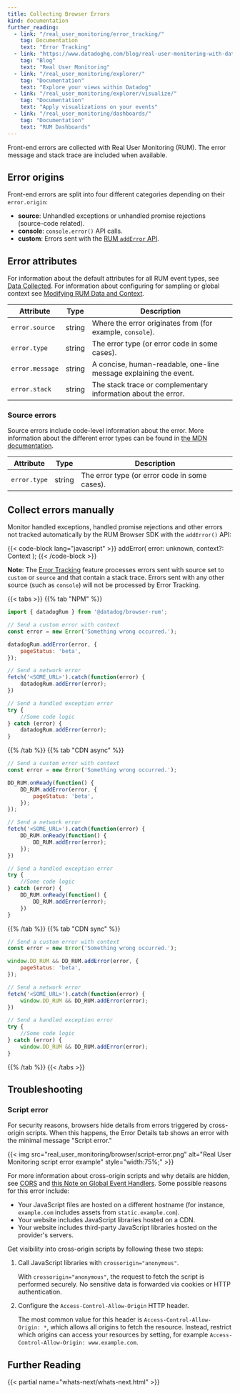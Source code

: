 ```yaml
---
title: Collecting Browser Errors
kind: documentation
further_reading:
  - link: "/real_user_monitoring/error_tracking/"
    tag: Documentation
    text: "Error Tracking"
  - link: "https://www.datadoghq.com/blog/real-user-monitoring-with-datadog/"
    tag: "Blog"
    text: "Real User Monitoring"
  - link: "/real_user_monitoring/explorer/"
    tag: "Documentation"
    text: "Explore your views within Datadog"
  - link: "/real_user_monitoring/explorer/visualize/"
    tag: "Documentation"
    text: "Apply visualizations on your events"
  - link: "/real_user_monitoring/dashboards/"
    tag: "Documentation"
    text: "RUM Dashboards"
---
```


Front-end errors are collected with Real User Monitoring (RUM). The error message and stack trace are included when available.

## Error origins
Front-end errors are split into four different categories depending on their `error.origin`:

- **source**: Unhandled exceptions or unhandled promise rejections (source-code related).
- **console**: `console.error()` API calls.
- **custom**: Errors sent with the [RUM `addError` API](#collect-errors-manually).

## Error attributes

For information about the default attributes for all RUM event types, see [Data Collected][1]. For information about configuring for sampling or global context see [Modifying RUM Data and Context][2].

| Attribute       | Type   | Description                                                       |
|-----------------|--------|-------------------------------------------------------------------|
| `error.source`  | string | Where the error originates from (for example, `console`).         |
| `error.type`    | string | The error type (or error code in some cases).                     |
| `error.message` | string | A concise, human-readable, one-line message explaining the event. |
| `error.stack`   | string | The stack trace or complementary information about the error.     |

### Source errors

Source errors include code-level information about the error. More information about the different error types can be found in [the MDN documentation][3].

| Attribute       | Type   | Description                                                       |
|-----------------|--------|-------------------------------------------------------------------|
| `error.type`    | string | The error type (or error code in some cases).                   |

## Collect errors manually

Monitor handled exceptions, handled promise rejections and other errors not tracked automatically by the RUM Browser SDK with the `addError()` API:

{{< code-block lang="javascript" >}}
addError(
    error: unknown,
    context?: Context
);
{{< /code-block >}}

**Note**: The [Error Tracking][4] feature processes errors sent with source set to `custom` or `source` and that contain a stack trace. Errors sent with any other source (such as `console`) will not be processed by Error Tracking.

{{< tabs >}}
{{% tab "NPM" %}}

```javascript
import { datadogRum } from '@datadog/browser-rum';

// Send a custom error with context
const error = new Error('Something wrong occurred.');

datadogRum.addError(error, {
    pageStatus: 'beta',
});

// Send a network error
fetch('<SOME_URL>').catch(function(error) {
    datadogRum.addError(error);
})

// Send a handled exception error
try {
    //Some code logic
} catch (error) {
    datadogRum.addError(error);
}
```
{{% /tab %}}
{{% tab "CDN async" %}}

```javascript
// Send a custom error with context
const error = new Error('Something wrong occurred.');

DD_RUM.onReady(function() {
    DD_RUM.addError(error, {
        pageStatus: 'beta',
    });
});

// Send a network error
fetch('<SOME_URL>').catch(function(error) {
    DD_RUM.onReady(function() {
        DD_RUM.addError(error);
    });
})

// Send a handled exception error
try {
    //Some code logic
} catch (error) {
    DD_RUM.onReady(function() {
        DD_RUM.addError(error);
    })
}
```
{{% /tab %}}
{{% tab "CDN sync" %}}

```javascript
// Send a custom error with context
const error = new Error('Something wrong occurred.');

window.DD_RUM && DD_RUM.addError(error, {
    pageStatus: 'beta',
});

// Send a network error
fetch('<SOME_URL>').catch(function(error) {
    window.DD_RUM && DD_RUM.addError(error);
})

// Send a handled exception error
try {
    //Some code logic
} catch (error) {
    window.DD_RUM && DD_RUM.addError(error);
}
```
{{% /tab %}}
{{< /tabs >}}

## Troubleshooting

### Script error

For security reasons, browsers hide details from errors triggered by cross-origin scripts. When this happens, the Error Details tab shows an error with the minimal message "Script error."

{{< img src="real_user_monitoring/browser/script-error.png" alt="Real User Monitoring script error example" style="width:75%;" >}}

For more information about cross-origin scripts and why details are hidden, see [CORS][5] and [this Note on Global Event Handlers][6]. Some possible reasons for this error include:
- Your JavaScript files are hosted on a different hostname (for instance, `example.com` includes assets from `static.example.com`).
- Your website includes JavaScript libraries hosted on a CDN.
- Your website includes third-party JavaScript libraries hosted on the provider's servers.

Get visibility into cross-origin scripts by following these two steps:
1. Call JavaScript libraries with `crossorigin="anonymous"`.

    With `crossorigin="anonymous"`, the request to fetch the script is performed securely. No sensitive data is forwarded via cookies or HTTP authentication.

2. Configure the `Access-Control-Allow-Origin` HTTP header.

    The most common value for this header is `Access-Control-Allow-Origin: *`, which allows all origins to fetch the resource. Instead, restrict which origins can access your resources by setting, for example `Access-Control-Allow-Origin: www.example.com`.

## Further Reading

{{< partial name="whats-next/whats-next.html" >}}


[1]: /real_user_monitoring/browser/data_collected/
[2]: /real_user_monitoring/browser/modifying_data_and_context/
[3]: https://developer.mozilla.org/en-US/docs/Web/JavaScript/Reference/Global_Objects/Error
[4]: /real_user_monitoring/error_tracking
[5]: https://developer.mozilla.org/en-US/docs/Web/HTTP/CORS
[6]: https://developer.mozilla.org/en-US/docs/Web/API/GlobalEventHandlers/onerror#notes
